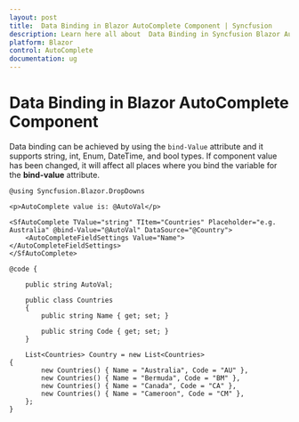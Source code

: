 ```yaml
---
layout: post
title:  Data Binding in Blazor AutoComplete Component | Syncfusion
description: Learn here all about  Data Binding in Syncfusion Blazor AutoComplete component and more.
platform: Blazor
control: AutoComplete
documentation: ug
---
```


#  Data Binding in Blazor AutoComplete Component

Data binding can be achieved by using the `bind-Value` attribute and it supports string, int, Enum, DateTime, and bool types. If component value has been changed, it will affect all places where you bind the variable for the **bind-value** attribute.

```cshtml
@using Syncfusion.Blazor.DropDowns

<p>AutoComplete value is: @AutoVal</p>

<SfAutoComplete TValue="string" TItem="Countries" Placeholder="e.g. Australia" @bind-Value="@AutoVal" DataSource="@Country">
    <AutoCompleteFieldSettings Value="Name"></AutoCompleteFieldSettings>
</SfAutoComplete>

@code {

    public string AutoVal;

    public class Countries
    {
        public string Name { get; set; }

        public string Code { get; set; }
    }

    List<Countries> Country = new List<Countries>
{
        new Countries() { Name = "Australia", Code = "AU" },
        new Countries() { Name = "Bermuda", Code = "BM" },
        new Countries() { Name = "Canada", Code = "CA" },
        new Countries() { Name = "Cameroon", Code = "CM" },
    };
}
```